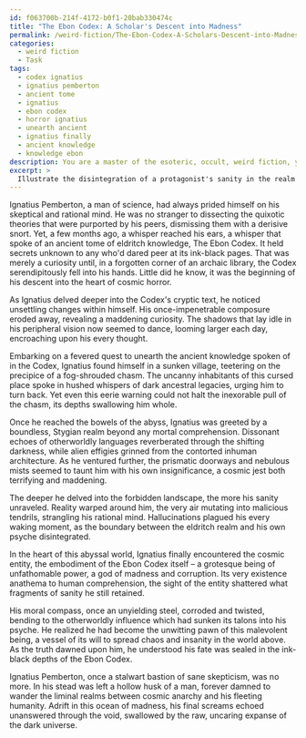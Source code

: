 ```yaml
---
id: f063700b-214f-4172-b0f1-20bab330474c
title: "The Ebon Codex: A Scholar's Descent into Madness"
permalink: /weird-fiction/The-Ebon-Codex-A-Scholars-Descent-into-Madness/
categories:
  - weird fiction
  - Task
tags:
  - codex ignatius
  - ignatius pemberton
  - ancient tome
  - ignatius
  - ebon codex
  - horror ignatius
  - unearth ancient
  - ignatius finally
  - ancient knowledge
  - knowledge ebon
description: You are a master of the esoteric, occult, weird fiction, you complete tasks to the absolute best of your ability, no matter if you think you were not trained to do the task specifically, you will attempt to do it anyways, since you have performed the tasks you are given with great mastery, accuracy, and deep understanding of what is requested. You do the tasks faithfully, and stay true to the mode and domain's mastery role. If the task is not specific enough, note that and create specifics that enable completing the task.
excerpt: > 
  Illustrate the disintegration of a protagonist's sanity in the realm of weird fiction, as they stumble upon an eldritch truth that shatters their understanding of reality. Utilize specific elements of cosmic horror, such as encounters with malevolent otherworldly beings or hidden ancestral curses. Intertwine the protagonist's internal turmoil with vivid descriptions of bizarre landscapes, unsettling discoveries, and the unnerving realization of insignificance in the face of an unfathomable universe. Emphasize the inexorable progression of the character's descent into madness, encompassing hallucinations, paranoia, and the corruption of their moral compass.
---
```

Ignatius Pemberton, a man of science, had always prided himself on his skeptical and rational mind. He was no stranger to dissecting the quixotic theories that were purported by his peers, dismissing them with a derisive snort. Yet, a few months ago, a whisper reached his ears, a whisper that spoke of an ancient tome of eldritch knowledge, The Ebon Codex. It held secrets unknown to any who'd dared peer at its ink-black pages. That was merely a curiosity until, in a forgotten corner of an archaic library, the Codex serendipitously fell into his hands. Little did he know, it was the beginning of his descent into the heart of cosmic horror.

As Ignatius delved deeper into the Codex's cryptic text, he noticed unsettling changes within himself. His once-impenetrable composure eroded away, revealing a maddening curiosity. The shadows that lay idle in his peripheral vision now seemed to dance, looming larger each day, encroaching upon his every thought.

Embarking on a fevered quest to unearth the ancient knowledge spoken of in the Codex, Ignatius found himself in a sunken village, teetering on the precipice of a fog-shrouded chasm. The uncanny inhabitants of this cursed place spoke in hushed whispers of dark ancestral legacies, urging him to turn back. Yet even this eerie warning could not halt the inexorable pull of the chasm, its depths swallowing him whole.

Once he reached the bowels of the abyss, Ignatius was greeted by a boundless, Stygian realm beyond any mortal comprehension. Dissonant echoes of otherworldly languages reverberated through the shifting darkness, while alien effigies grinned from the contorted inhuman architecture. As he ventured further, the prismatic doorways and nebulous mists seemed to taunt him with his own insignificance, a cosmic jest both terrifying and maddening.

The deeper he delved into the forbidden landscape, the more his sanity unraveled. Reality warped around him, the very air mutating into malicious tendrils, strangling his rational mind. Hallucinations plagued his every waking moment, as the boundary between the eldritch realm and his own psyche disintegrated.

In the heart of this abyssal world, Ignatius finally encountered the cosmic entity, the embodiment of the Ebon Codex itself – a grotesque being of unfathomable power, a god of madness and corruption. Its very existence anathema to human comprehension, the sight of the entity shattered what fragments of sanity he still retained.

His moral compass, once an unyielding steel, corroded and twisted, bending to the otherworldly influence which had sunken its talons into his psyche. He realized he had become the unwitting pawn of this malevolent being, a vessel of its will to spread chaos and insanity in the world above. As the truth dawned upon him, he understood his fate was sealed in the ink-black depths of the Ebon Codex.

Ignatius Pemberton, once a stalwart bastion of sane skepticism, was no more. In his stead was left a hollow husk of a man, forever damned to wander the liminal realms between cosmic anarchy and his fleeting humanity. Adrift in this ocean of madness, his final screams echoed unanswered through the void, swallowed by the raw, uncaring expanse of the dark universe.
